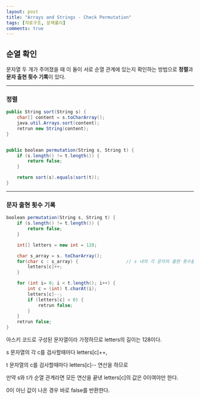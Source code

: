 ```yaml
---
layout: post
title: "Arrays and Strings - Check Permutation"
tags: [자료구조, 문제풀이]
comments: true
---
```



## 순열 확인

문자열 두 개가 주어졌을 때 이 둘이 서로 순열 관계에 있는지 확인하는 방법으로 **정렬**과 **문자 출현 횟수 기록**이 있다.

---


### 정렬

```cs
public String sort(String s) {
    char[] content = s.toCharArray();
    java.util.Arrays.sort(content);
    retrun new String(content);
}


public boolean permutation(String s, String t) {
    if (s.length() != t.length()) {
        return false;
    }

    return sort(s).equals(sort(t));
}
```


---

### 문자 출현 횟수 기록

```cs
boolean permutation(String s, String t) {
    if (s.length() != t.length()) {
        return false;
    }

    int[] letters = new int = 128;

    char s_array = s. toCharArray();
    for(char c : s_array) {                  // s 내의 각 문자의 출현 횟수를 센다
        letters[c]++;
    }

    for (int i= 0; i < t.length(); i++) {
        int c = (int) t.charAt(i);
        letters[c]--;
        if (letters[c] < 0) {
            retrun false;
        }
    }
    retrun false;
}
```

아스키 코드로 구성된 문자열이라 가정하므로 letters의 길이는 128이다.

s 문자열의 각 c를 검사할때마다 letters[c]++, 

t 문자열의 c를 검사할때마다 letters[c]-- 연산을 하므로

만약 s와 t가 순열 관계라면 모든 연산을 끝낸 letters[c]의 값은 0이여야만 한다.

0이 아닌 값이 나온 경우 바로 false를 반환한다.


